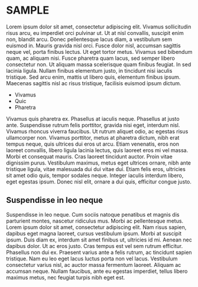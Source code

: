 # SAMPLE

Lorem ipsum dolor sit amet, consectetur adipiscing elit. Vivamus sollicitudin risus arcu, eu imperdiet orci pulvinar ut. Ut at nisl convallis, suscipit enim non, blandit arcu. Donec pellentesque lacus diam, a vestibulum sem euismod in. Mauris gravida nisl orci. Fusce dolor nisl, accumsan sagittis neque vel, porta finibus lectus. Ut eget tortor metus. Vivamus sed bibendum quam, ac aliquam nisi. Fusce pharetra quam lacus, sed semper libero consectetur non. Ut aliquam massa scelerisque quam finibus feugiat. In sed lacinia ligula. Nullam finibus elementum justo, in tincidunt nisi iaculis tristique. Sed arcu enim, mattis ut libero quis, elementum finibus ipsum. Maecenas sagittis nisl ac risus tristique, facilisis euismod ipsum dictum.

* Vivamus
* Quic
* Pharetra

Vivamus quis pharetra ex. Phasellus at iaculis neque. Phasellus at justo ante. Suspendisse rutrum felis porttitor, gravida nisi eget, interdum nisl. Vivamus rhoncus viverra faucibus. Ut rutrum aliquet odio, ac egestas risus ullamcorper non. Vivamus porttitor, metus at pharetra dictum, nibh erat tempus neque, quis ultrices dui eros ut arcu. Etiam venenatis, eros non laoreet convallis, libero ligula lacinia lectus, quis laoreet eros mi vel massa. Morbi et consequat mauris. Cras laoreet tincidunt auctor. Proin vitae dignissim purus. Vestibulum maximus, metus eget ultrices ornare, nibh ante tristique ligula, vitae malesuada dui dui vitae dui. Etiam felis eros, ultricies sit amet odio quis, tempor sodales neque. Integer iaculis interdum libero, eget egestas ipsum. Donec nisl elit, ornare a dui quis, efficitur congue justo.

## Suspendisse in leo neque

Suspendisse in leo neque. Cum sociis natoque penatibus et magnis dis parturient montes, nascetur ridiculus mus. Morbi ac pellentesque metus. Lorem ipsum dolor sit amet, consectetur adipiscing elit. Nam risus sapien, dapibus eget magna laoreet, cursus vestibulum ipsum. Morbi at suscipit ipsum. Duis diam ex, interdum sit amet finibus ut, ultricies id mi. Aenean nec dapibus dolor. Ut ac eros justo. Cras tempus est vel sem rutrum efficitur. Phasellus non dui ex. Praesent varius ante a felis rutrum, ac tincidunt sapien tristique. Nam eu leo eget lacus luctus porta non vel lacus. Vestibulum consectetur varius nisl, ac auctor massa fermentum laoreet. Aliquam ac accumsan neque. Nullam faucibus, ante eu egestas imperdiet, tellus libero maximus metus, nec feugiat turpis nibh eget est.
